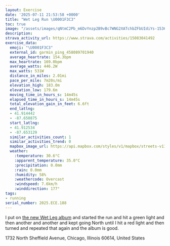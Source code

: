 ```yaml
---
layout: Exercise
date: '2025-07-11 21:53:58 +0000'
title: "Wet Leg Run \U0001F3C3"
toc: true
image: "/assets/images/qNtmC2Pb_m6DvYnzp2B9vBc7WNG2XATchbZFbUIdiYs-1536x2048.jpg.jpeg"
description:
strava_activity_url: https://www.strava.com/activities/15083041492
exercise_data:
  emoji: "\U0001F3C3"
  external_id: garmin_ping_458089701940
  average_heartrate: 154.3bpm
  max_heartrate: 169.0bpm
  average_watts: 446.2W
  max_watts: 531W
  distance_in_miles: 2.01mi
  pace_per_mile: 7m20s/mi
  elevation_high: 183.0m
  elevation_low: 179.6m
  moving_time_in_hours_s: 14m45s
  elapsed_time_in_hours_s: 14m45s
  total_elevation_gain_in_feet: 6.6ft
  end_latlng:
  - 41.914442
  - -87.650875
  start_latlng:
  - 41.912534
  - -87.653129
  similar_activities_count: 1
  similar_activities_trend: 0
  mapbox_image_url: https://api.mapbox.com/styles/v1/mapbox/streets-v11/static/path-5+787af2-1.0(any~Frw~uOk%40FYC%5DBaCBuADu%40%40c%40FSAWEg%40DsACcAHa%40G%5BHo%40%40_%40EYBm%40Bs%40Em%40Jo%40%3F%7D%40ESBs%40Bm%40AQD%5BEgAJo%40Ci%40Ji%40ISBg%40%3F_%40DWHUBMAc%40BSE_%40Dg%40%3FYB%5BCa%40%40%5DEQBY%3Fe%40Jy%40BYKyARKGMsAAy%40EMKcA%3FoAC%5BAgCCY%40_AEUAc%40A%7BC%40e%40Di%40AsABMLOf%40AZEbAB%60%40Cv%40%3FjAKfADPEb%40%3Fl%40InB%3FzASjAEl%40KfAK%5ED%60AEH%40~%40%3Fl%40LrABPAJ%40z%40%3FTKRClB%3FDBBFHz%40%3F~AFlCCd%40%3Fz%40Cl%40%40LRDPPP%40dAEXEd%40Ch%40A%5ED),pin-s-s+e5b22e(-87.65322,41.91473),pin-s-f+89ae00(-87.65090000000004,41.916850000000004)/auto/800x800?access_token=pk.eyJ1Ijoiam9zaGJlY2ttYW4iLCJhIjoiY205eWR2aDd1MWZ6djJrbXc4a3M0bWZleiJ9.XiG9OWkNcZk2QzjJbxLB4A
  weather:
    :temperature: 30.6°C
    :apparent_temperature: 35.0°C
    :precipitation: 0.0mm
    :rain: 0.0mm
    :humidity: 58%
    :weathercode: Overcast
    :windspeed: 7.6km/h
    :winddirection: 177°
tags:
- running
serial_number: 2025.ECE.188
---
```

I put on [the new Wet Leg album](https://www.joshbeckman.org/blog/listening/moisturizer-by-wet-leg) and started the run and hit a green light and then another and another and kept going North until I hit a red light and then turned and repeated that again and the album is good.

1732 North Sheffield Avenue, Chicago, Illinois 60614, United States
